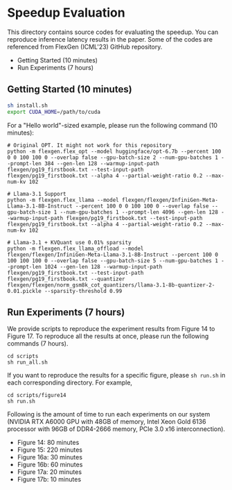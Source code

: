# Speedup Evaluation
This directory contains source codes for evaluating the speedup. You can reproduce inference latency results in the paper. Some of the codes are referenced from FlexGen (ICML'23) GitHub repository.
- Getting Started (10 minutes)
- Run Experiments (7 hours)

## Getting Started (10 minutes)
```sh
sh install.sh
export CUDA_HOME=/path/to/cuda
```
For a "Hello world"-sized example, please run the following command (10 minutes):
```
# Original OPT. It might not work for this repository
python -m flexgen.flex_opt --model huggingface/opt-6.7b --percent 100 0 0 100 100 0 --overlap false --gpu-batch-size 2 --num-gpu-batches 1 --prompt-len 384 --gen-len 128 --warmup-input-path flexgen/pg19_firstbook.txt --test-input-path flexgen/pg19_firstbook.txt --alpha 4 --partial-weight-ratio 0.2 --max-num-kv 102

# Llama-3.1 Support
python -m flexgen.flex_llama --model flexgen/flexgen/InfiniGen-Meta-Llama-3.1-8B-Instruct --percent 100 0 0 100 100 0 --overlap false --gpu-batch-size 1 --num-gpu-batches 1 --prompt-len 4096 --gen-len 128 --warmup-input-path flexgen/pg19_firstbook.txt --test-input-path flexgen/pg19_firstbook.txt --alpha 4 --partial-weight-ratio 0.2 --max-num-kv 102

# Llama-3.1 + KVQuant use 0.01% sparsity 
python -m flexgen.flex_llama_offload --model flexgen/flexgen/InfiniGen-Meta-Llama-3.1-8B-Instruct --percent 100 0 100 100 100 0 --overlap false --gpu-batch-size 5 --num-gpu-batches 1 --prompt-len 1024 --gen-len 128 --warmup-input-path flexgen/pg19_firstbook.txt --test-input-path flexgen/pg19_firstbook.txt --quantizer flexgen/flexgen/norm_gsm8k_cot_quantizers/llama-3.1-8b-quantizer-2-0.01.pickle --sparsity-threshold 0.99
```
## Run Experiments (7 hours)
We provide scripts to reproduce the experiment results from Figure 14 to Figure 17. To reproduce all the results at once, please run the following commands (7 hours).
```
cd scripts
sh run_all.sh
```
If you want to reproduce the results for a specific figure, please `sh run.sh` in each corresponding directory. For example,
```
cd scripts/figure14
sh run.sh
```
Following is the amount of time to run each experiments on our system (NVIDIA RTX A6000 GPU with 48GB of memory, Intel Xeon Gold 6136 processor with 96GB of DDR4-2666 memory, PCIe 3.0 x16 interconnection).
- Figure 14: 80 minutes
- Figure 15: 220 minutes
- Figure 16a: 30 minutes
- Figure 16b: 60 minutes
- Figure 17a: 20 minutes
- Figure 17b: 10 minutes

